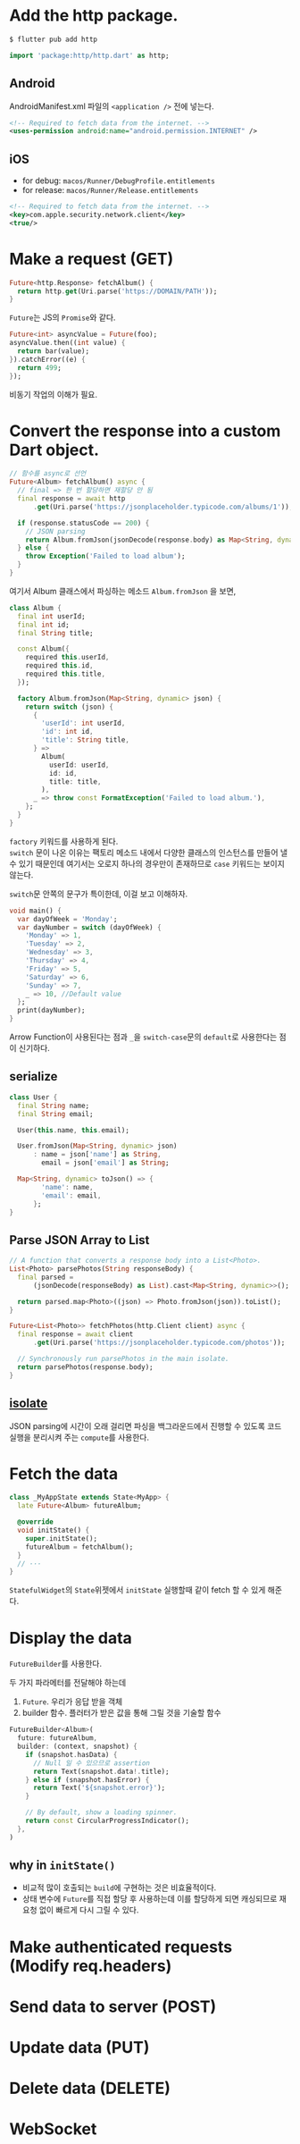 # Add the http package.

```sh
$ flutter pub add http
```

```dart
import 'package:http/http.dart' as http;
```

## Android

AndroidManifest.xml 파일의 `<application />` 전에 넣는다.

```xml
<!-- Required to fetch data from the internet. -->
<uses-permission android:name="android.permission.INTERNET" />
```

## iOS

- for debug: `macos/Runner/DebugProfile.entitlements`
- for release: `macos/Runner/Release.entitlements`

```xml
<!-- Required to fetch data from the internet. -->
<key>com.apple.security.network.client</key>
<true/>
```

# Make a request (GET)

```dart
Future<http.Response> fetchAlbum() {
  return http.get(Uri.parse('https://DOMAIN/PATH'));
}
```

`Future`는 JS의 `Promise`와 같다.

```dart
Future<int> asyncValue = Future(foo);
asyncValue.then((int value) {
  return bar(value);
}).catchError((e) {
  return 499;
});
```

비동기 작업의 이해가 필요.

# Convert the response into a custom Dart object.

```dart
// 함수를 async로 선언
Future<Album> fetchAlbum() async {
  // final => 한 번 할당하면 재할당 안 됨
  final response = await http
      .get(Uri.parse('https://jsonplaceholder.typicode.com/albums/1'));

  if (response.statusCode == 200) {
    // JSON parsing
    return Album.fromJson(jsonDecode(response.body) as Map<String, dynamic>);
  } else {
    throw Exception('Failed to load album');
  }
}
```

여기서 Album 클래스에서 파싱하는 메소드 `Album.fromJson` 을 보면,

```dart
class Album {
  final int userId;
  final int id;
  final String title;

  const Album({
    required this.userId,
    required this.id,
    required this.title,
  });

  factory Album.fromJson(Map<String, dynamic> json) {
    return switch (json) {
      {
        'userId': int userId,
        'id': int id,
        'title': String title,
      } =>
        Album(
          userId: userId,
          id: id,
          title: title,
        ),
      _ => throw const FormatException('Failed to load album.'),
    };
  }
}
```

`factory` 키워드를 사용하게 된다.  
`switch` 문이 나온 이유는 팩토리 메소드 내에서 다양한 클래스의 인스턴스를 만들어 낼 수 있기 때문인데 여기서는 오로지 하나의 경우만이 존재하므로 `case` 키워드는 보이지 않는다.

`switch`문 안쪽의 문구가 특이한데, 이걸 보고 이해하자.

```dart
void main() {
  var dayOfWeek = 'Monday';
  var dayNumber = switch (dayOfWeek) {
    'Monday' => 1,
    'Tuesday' => 2,
    'Wednesday' => 3,
    'Thursday' => 4,
    'Friday' => 5,
    'Saturday' => 6,
    'Sunday' => 7,
    _ => 10, //Default value
  };
  print(dayNumber);
}
```

Arrow Function이 사용된다는 점과 `_`을 `switch-case`문의 `default`로 사용한다는 점이 신기하다.

## serialize

```dart
class User {
  final String name;
  final String email;

  User(this.name, this.email);

  User.fromJson(Map<String, dynamic> json)
      : name = json['name'] as String,
        email = json['email'] as String;

  Map<String, dynamic> toJson() => {
        'name': name,
        'email': email,
      };
}
```

## Parse JSON Array to List
```dart
// A function that converts a response body into a List<Photo>.
List<Photo> parsePhotos(String responseBody) {
  final parsed =
      (jsonDecode(responseBody) as List).cast<Map<String, dynamic>>();

  return parsed.map<Photo>((json) => Photo.fromJson(json)).toList();
}

Future<List<Photo>> fetchPhotos(http.Client client) async {
  final response = await client
      .get(Uri.parse('https://jsonplaceholder.typicode.com/photos'));

  // Synchronously run parsePhotos in the main isolate.
  return parsePhotos(response.body);
}
```

## [isolate](https://docs.flutter.dev/cookbook/networking/background-parsing)
JSON parsing에 시간이 오래 걸리면 파싱을 백그라운드에서 진행할 수 있도록 코드 실행을 분리시켜 주는 `compute`를 사용한다.

# Fetch the data

```dart
class _MyAppState extends State<MyApp> {
  late Future<Album> futureAlbum;

  @override
  void initState() {
    super.initState();
    futureAlbum = fetchAlbum();
  }
  // ···
}
```

`StatefulWidget`의 `State`위젯에서 `initState` 실행할때 같이 fetch 할 수 있게 해준다.

# Display the data

`FutureBuilder`를 사용한다.

두 가지 파라메터를 전달해야 하는데

1. `Future`. 우리가 응답 받을 객체
2. builder 함수. 플러터가 받은 값을 통해 그릴 것을 기술할 함수

```dart
FutureBuilder<Album>(
  future: futureAlbum,
  builder: (context, snapshot) {
    if (snapshot.hasData) {
      // Null 일 수 있으므로 assertion
      return Text(snapshot.data!.title);
    } else if (snapshot.hasError) {
      return Text('${snapshot.error}');
    }

    // By default, show a loading spinner.
    return const CircularProgressIndicator();
  },
)
```

## why in `initState()`

- 비교적 많이 호출되는 `build`에 구현하는 것은 비효율적이다.
- 상태 변수에 `Future`를 직접 할당 후 사용하는데 이를 할당하게 되면 캐싱되므로 재요청 없이 빠르게 다시 그릴 수 있다.

# Make authenticated requests (Modify req.headers)

# Send data to server (POST)

# Update data (PUT)

# Delete data (DELETE)

# WebSocket
